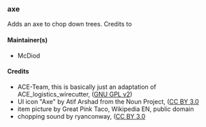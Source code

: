 ### axe
Adds an axe to chop down trees. Credits to

#### Maintainer(s)
* McDiod

#### Credits
* ACE-Team, this is basically just an adaptation of ACE_logistics_wirecutter, ([GNU GPL v2](https://github.com/acemod/ACE3/blob/master/LICENSE))
* UI icon "Axe" by Atif Arshad from the Noun Project, ([CC BY 3.0](https://creativecommons.org/licenses/by/3.0/legalcode)
* item picture by Great Pink Taco, Wikipedia EN, public domain
* chopping sound by ryanconway, ([CC BY 3.0](https://creativecommons.org/licenses/by/3.0/legalcode)

